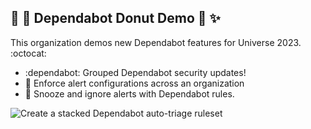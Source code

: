 ## 🌈 🍩 Dependabot Donut Demo 🍩 ✨

This organization demos new Dependabot features for Universe 2023. :octocat:

* :dependabot: Grouped Dependabot security updates! 
* 🔐 Enforce alert configurations across an organization
* 🤫 Snooze and ignore alerts with Dependabot rules.

![Create a stacked Dependabot auto-triage ruleset](https://user-images.githubusercontent.com/5788563/278144561-15fda8a0-0924-4769-b6f0-12e70f36af3d.png)
